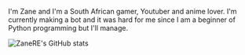 I'm Zane and I'm a South African gamer, Youtuber and anime lover. I'm currently making a bot and it was hard for me since I am a beginner of Python programming but I'll manage.

![ZaneRE's GitHub stats](https://github-readme-stats.vercel.app/api?username=ZaneRE544&count_private=true&show_icons=true&theme=onedark&include_all_commits=true)
